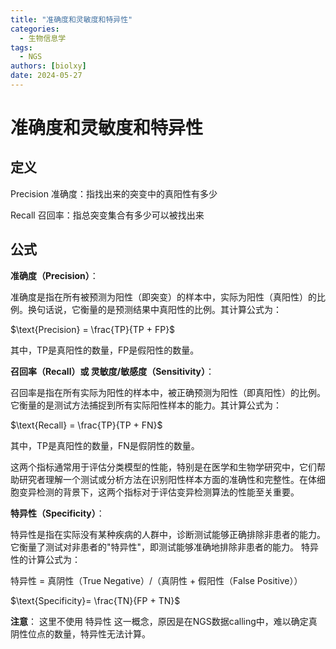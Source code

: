 ```yaml
---
title: "准确度和灵敏度和特异性"
categories:
  - 生物信息学
tags:
  - NGS
authors: [biolxy]
date: 2024-05-27
---
```



# 准确度和灵敏度和特异性

## 定义

Precision 准确度：指找出来的突变中的真阳性有多少 

Recall    召回率：指总突变集合有多少可以被找出来

## 公式



**准确度（Precision）**：

准确度是指在所有被预测为阳性（即突变）的样本中，实际为阳性（真阳性）的比例。换句话说，它衡量的是预测结果中真阳性的比例。其计算公式为：

$\text{Precision} = \frac{TP}{TP + FP}$

其中，TP是真阳性的数量，FP是假阳性的数量。



**召回率（Recall）或 灵敏度/敏感度（Sensitivity）**：

召回率是指在所有实际为阳性的样本中，被正确预测为阳性（即真阳性）的比例。它衡量的是测试方法捕捉到所有实际阳性样本的能力。其计算公式为：

$\text{Recall} = \frac{TP}{TP + FN}$

其中，TP是真阳性的数量，FN是假阴性的数量。



这两个指标通常用于评估分类模型的性能，特别是在医学和生物学研究中，它们帮助研究者理解一个测试或分析方法在识别阳性样本方面的准确性和完整性。在体细胞变异检测的背景下，这两个指标对于评估变异检测算法的性能至关重要。





**特异性（Specificity）**：

特异性是指在实际没有某种疾病的人群中，诊断测试能够正确排除非患者的能力。它衡量了测试对非患者的"特异性"，即测试能够准确地排除非患者的能力。
特异性的计算公式为：

特异性 = 真阴性（True Negative）/（真阴性 + 假阳性（False Positive））

$\text{Specificity}= \frac{TN}{FP + TN}$

**注意**： 这里不使用 特异性 这一概念，原因是在NGS数据calling中，难以确定真阴性位点的数量，特异性无法计算。
